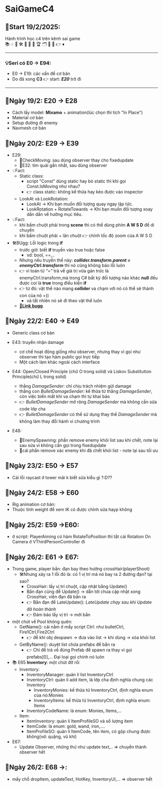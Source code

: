# SaiGameC4
## 🚀Start 19/2/2025:
Hành trình học c4 trên kênh sai game\
📚 💡 🎯 🛠 🚀 🌅 🔄 🏆 🗂 🔖 📝 👉 ♦
___
### 💡Seri có E0 -> E94:
- E0 -> E19: các vấn đề cơ bản
- Do đã xong **C3** 👉 start: _**E20**_ trở đi
___
## 🌅Ngày 19/2: E20 -> E28
- Cách lấy model: **Mixamo** + animation(lúc chọn thì tích "In Place")
- Material cơ bản
- Setup đường đi enemy
- Navmesh cơ bản
## 🌅Ngày 20/2: E29 -> E39
- E29:
	- 🔖CheckMoving: sau dùng observer thay cho fixedupdate
	- 🔖E32: tìm quái gần nhất, sau dùng observer
- 💡Fact:
	- Static class:
		- script "Const" dùng static hay bỏ static thì khi gọi Const.IsMoving như nhau?
		- 👉 class static: không kế thừa hay kéo được vào inspector
	- LookAt và LookRotation:
		- LookAt → Khi bạn muốn đối tượng quay ngay lập tức.
		- LookRotation + RotateTowards → Khi bạn muốn đối tượng xoay dần dần về hướng mục tiêu.
- 💡Fact:
	- khi bấm chuột phải trong **scene** thì có thể dùng phím **A W S D** để di chuyển
	- khi bấm chuột phải + lăn chuột 👉 chỉnh tốc độ zoom của A W S D
- 🛠BUgg: Lỗi logic trong **if**
	- trước giờ: biết **if** truyền vào true hoặc false
		- vd: bool, ==,..
	- Nhưng nếu truyền thế này: _**collider.transform.parent = enemyCtrl.transform**_ thì nó cũng không báo lỗi luôn
	- 👉 vì toán tử _"="_ trả về giá trị vừa gán trức là enemyCtrl.transform,mà trong C# bất kỳ đối tượng nào khác **null** đều được coi là **true** trong điều kiện **if**
	- 👉 từ đó: vật thể nào mang **collider** va chạm với nó có thể sẽ thành con của nó =))
		- và tất nhiên nó sẽ đi theo vật thể luôn
	- [🔗**Link bugg**](https://youtu.be/07MBMTH6MPU).
## 🌅Ngày 22/2: E40 -> E49
- Generic class cơ bản
- E43: truyền nhận damage
	- cơ chế hoạt động giống như observer, nhưng thay vì gọi như observer thì tạo hàm public gọi trực tiếp
	- Một cách làm khác ngoài cách interface 

- E44: Open/Closed Principle (chữ O trong solid) và Liskov Substitution Principle(chữ L trong solid)
	- thằng *DamageSender*: chỉ chịu trách nhiệm gửi damage
	- thằng con *BulletDamageSender*: kế thừa từ thằng *DamageSender*, còn việc biến mất khi va chạm thì tự khai báo
	- 👉 *BulletDamageSender* mở rộng *DamageSender* mà không cần sửa code lớp cha
	- 👉 *BulletDamageSender* có thể sử dụng thay thế *DamageSender* mà không làm thay đổi hành vi chương trình
- E48:
	- 🔖EnemySpawning: phần remove enemy khỏi list sau khi chết, note lại sau sửa vì không cần gọi trong fixedupdate
	- 🔖cái phần remove xác enemy khi đã chết khỏi list - note lại sau tối ưu
## 🌅Ngày 23/2: E50 -> E57
- Cái lỗi raycast ở tower mãi k biết sửa kiễu gì ?:D??
## 🌅Ngày 24/2: E58 -> E60
- Rig animation cơ bản:
- Thuộc tính weight để xem IK có được chỉnh sửa hayp không
## 🌅Ngày 25/2: E59 ->E60:
- ở script: PlayerAiming có hàm RotateToPosition thì tắt cái Rotation On Camera ở VThirdPersonController đi
## 🌅Ngày 26/2: E61 -> E67:
- Trong game, player bắn: đạn bay theo hướng crossHair(playerShoot)
	- 🛠Nhưng xảy ra 1 lỗi đó là: có 1 vị trí mà nó bay ra 2 đường đạn? tại sao?
		- CrossHair: lấy vị trí chuột, cập nhật bằng Update()
		- Bắn đạn cũng để Update() -> dẫn tới chưa cập nhật xong CrossHair, viên đạn đã bắn ra
		- 👉 Bắn đạn để LateUpdate(): _LateUpdate chạy sau khi Update đã hoàn thành_
		- 👉 Đảm bảo lấy vị trí -> mới bắn
- một chút về Pool không quên:
	- GetName(): cái nằm ở mấy script Ctrl: như bulletCtrl, Fire1Ctrl,Fire2Ctrl
		- 👉 để khi obj despawn -> đưa vào list -> khi dùng -> xóa khỏi list
	- GetByName(): duyệt list chứa prefabs để bắn ra
		- 👉 Chỉ để trả về đúng Prefab để spawn ra thay vì gọi prefabs[0],... Đại loại gọi chính nó luôn
- 📚 E65 **Inventory**: một chút đỡ rối
	- Inventory:
		- InventoryManager: quản lí list InventoryCtrl
		- InventoryCtrl: quản lí add item, là lớp cha định nghĩa chung các Inventory
			- InventoryMonies: kế thừa từ InventoryCtrl, định nghĩa enum của nó:Monies
			- InventoryItems: kế thừa từ InventoryCtrl, định nghĩa enum: Items
		- InventoryCodeName: là enum: Monies, Items,...
	- Item:
		- ItemInventory: quản lí ItemProfileSO và số lượng item
		- ItemCode: là enum: gold, wand, iron,....
		- ItemProfileSO: quản lí ItemCode, tên item, có gộp chung được không(vd: quặng, vũ khí)
- E67:
	- Update Observer, những thứ như update text,.. => chuyển thành observer hết
## 🌅Ngày 26/2: E68 ->:
- mấy chỗ dropItem, updateText, HotKey, InventoryUI,... => observer hết